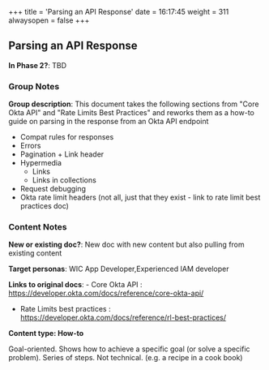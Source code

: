 +++
title = 'Parsing an API Response'
date = 16:17:45
weight = 311
alwaysopen = false
+++

## Parsing an API Response

**In Phase 2?**: TBD


### Group Notes

**Group description**: This document takes the following sections from "Core Okta API" and "Rate Limits Best Practices" and reworks them as a how-to guide on parsing in the response from an Okta API endpoint
- Compat rules for responses
- Errors
- Pagination + Link header
- Hypermedia
    - Links
    - Links in collections
- Request debugging
- Okta rate limit headers (not all, just that they exist - link to rate limit best practices doc)

### Content Notes

**New or existing doc?**: New doc with new content but also pulling from existing content

**Target personas**: WIC App Developer,Experienced IAM developer

**Links to original docs**: - Core Okta API	: https://developer.okta.com/docs/reference/core-okta-api/ 
- Rate Limits best practices : https://developer.okta.com/docs/reference/rl-best-practices/

**Content type: How-to**

Goal-oriented. Shows how to achieve a specific goal (or solve a specific problem). Series of steps. Not technical. (e.g. a recipe in a cook book)


